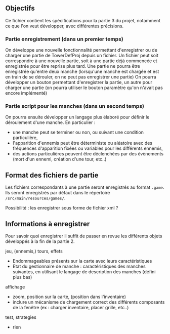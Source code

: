 ## Objectifs

Ce fichier contient les spécifications pour la partie 3 du projet, notamment ce que l'on veut développer, avec différentes précisions.

### Partie enregistrement (dans un premier temps)

On développe une nouvelle fonctionnalité permettant d'enregistrer ou de charger une partie de TowerDefProj depuis un fichier.
Un fichier peut soit correspondre à une nouvelle partie, soit à une partie déjà commencée et enregistrée pour être reprise plus tard.
Une partie ne pourra être enregistrée qu'entre deux manche (lorsqu'une manche est chargée et est en train de se dérouler, on ne peut pas enregistrer une partie)
On pourra développer un bouton permettant d'enregistrer la partie, un autre pour charger une partie (on pourra utiliser le bouton paramètre qu'on n'avait pas encore implémenté)

### Partie script pour les manches (dans un second temps)

On pourra ensuite développer un langage plus élaboré pour définir le déroulement d'une manche.
En particulier :
* une manche peut se terminer ou non, ou suivant une condition particulière,
* l'apparition d'ennemis peut être déterministe ou aléatoire avec des fréquences d'apparition fixées ou variables pour les différents ennemis,
* des actions particulières peuvent être déclenchées par des évènements (mort d'un ennemi, création d'une tour, etc..)

## Format des fichiers de partie

Les fichiers correspondants à une partie seront enregistrés au format `.game`.
Ils seront enregistrés par défaut dans le répertoire `/src/main/resources/games/`.

Possibilité : les enregistrer sous forme de fichier xml ?

## Informations à enregistrer

Pour savoir quoi enregistrer il suffit de passer en revue les différents objets développés à la fin de la partie 2.

jeu, (ennemis,) tours, effets
* Endommageables présents sur la carte avec leurs caractéristiques
* Etat du gestionnaire de manche : caractéristiques des manches suivantes, en utilisant le langage de description des manches (défini plus bas)

affichage
* zoom, position sur la carte, (position dans l'inventaire)
* inclure un mécanisme de chargement correct des différents composants de la fenêtre (ex : charger inventaire, placer grille, etc..)

test, strategies
* rien